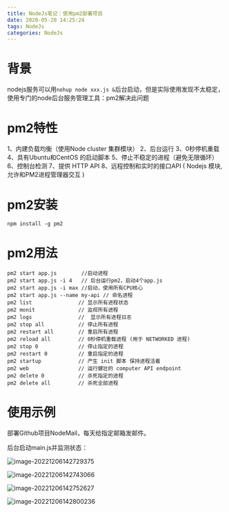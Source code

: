 ```yaml
---
title: NodeJs笔记：使用pm2部署项目
date: 2020-05-20 14:25:24
tags: NodeJs
categories: NodeJs
---
```


# 背景
nodejs服务可以用`nohup node xxx.js &`后台启动，但是实际使用发现不太稳定，使用专门的node后台服务管理工具：pm2解决此问题

# pm2特性
1、内建负载均衡（使用Node cluster 集群模块）
2、后台运行
3、0秒停机重载
4、具有Ubuntu和CentOS 的启动脚本
5、停止不稳定的进程（避免无限循环）
6、控制台检测
7、提供 HTTP API
8、远程控制和实时的接口API ( Nodejs 模块,允许和PM2进程管理器交互 )
# pm2安装

    npm install -g pm2

# pm2用法

    pm2 start app.js        //启动进程
    pm2 start app.js -i 4   // 后台运行pm2，启动4个app.js
    pm2 start app.js -i max //启动，使用所有CPU核心
    pm2 start app.js --name my-api // 命名进程
    pm2 list               // 显示所有进程状态
    pm2 monit              // 监视所有进程
    pm2 logs               //  显示所有进程日志
    pm2 stop all           // 停止所有进程
    pm2 restart all        // 重启所有进程
    pm2 reload all         // 0秒停机重载进程 (用于 NETWORKED 进程)
    pm2 stop 0             // 停止指定的进程
    pm2 restart 0          // 重启指定的进程
    pm2 startup            // 产生 init 脚本 保持进程活着
    pm2 web                // 运行健壮的 computer API endpoint 
    pm2 delete 0           // 杀死指定的进程
    pm2 delete all         // 杀死全部进程

# 使用示例

部署Github项目NodeMail，每天给指定邮箱发邮件。

后台启动main.js并监测状态：

![image-20221206142729375](https://cdn.jsdelivr.net/gh/cursorhu/blog-images-on-picgo@master/images/202212061427417.png)

![image-20221206142743066](https://cdn.jsdelivr.net/gh/cursorhu/blog-images-on-picgo@master/images/202212061427110.png)

![image-20221206142752627](https://cdn.jsdelivr.net/gh/cursorhu/blog-images-on-picgo@master/images/202212061427682.png)

![image-20221206142800236](https://cdn.jsdelivr.net/gh/cursorhu/blog-images-on-picgo@master/images/202212061428280.png)
